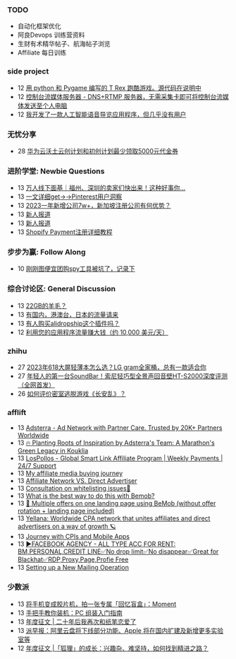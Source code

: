### TODO
-  自动化框架优化
-  阿良Devops 训练营资料
-  生财有术精华帖子、航海帖子浏览
-  Affiliate 每日训练

### side project
<!-- sideproject:START -->
-  12 [用 python 和 Pygame 编写的 T Rex 跑酷游戏。源代码在说明中](https://www.youtube.com/watch?v=pZySIXSelCA)
-  12 [控制台流媒体服务器 - DNS+RTMP 服务器，无需采集卡即可将控制台流媒体发送至个人电脑](https://github.com/Aioros/console-streaming-server)
-  12 [我开发了一款人工智能语音导览应用程序，但几乎没有用户](https://www.reddit.com/r/SideProject/comments/18gpp0e/ive_built_an_ai_audio_tour_app_but_have_almost_no/)<!-- sideproject:END -->


### 无忧分享
<!-- ruyo:START -->
-  28 [华为云沃土云创计划和初创计划最少领取5000元代金券](https://51.ruyo.net/18617.html)<!-- ruyo:END -->

### 进阶学堂: Newbie Questions
<!-- advertcn1:START -->
-  13 [万人线下面基｜福州、深圳的卖家们快出来！这种好事你...](https://www.advertcn.com/thread-114318-1-1.html)
-  13 [一文详细get→→Pinterest用户洞察](https://www.advertcn.com/thread-114317-1-1.html)
-  13 [2023一年新增公司7w+，新加坡注册公司有何优势？](https://www.advertcn.com/thread-114316-1-1.html)
-  13 [新人报道](https://www.advertcn.com/thread-114314-1-1.html)
-  13 [新人报道](https://www.advertcn.com/thread-114311-1-1.html)
-  13 [Shopify Payment注册详细教程](https://www.advertcn.com/thread-114309-1-1.html)<!-- advertcn1:END -->

### 步步为赢: Follow Along
<!-- advertcn2:START -->
-  10 [刚刚图便宜团购spy工具被坑了，记录下](https://www.advertcn.com/thread-113954-1-1.html)<!-- advertcn2:END -->

### 综合讨论区: General Discussion
<!-- advertcn3:START -->
-  13 [22GB的羊毛？](https://www.advertcn.com/thread-114320-1-1.html)
-  13 [有国内，港澳台，日本的流量请来](https://www.advertcn.com/thread-114319-1-1.html)
-  13 [有人购买alidropship这个插件吗？](https://www.advertcn.com/thread-114308-1-1.html)
-  12 [利用您的应用程序流量赚大钱（约 10,000 美元/天）](https://www.advertcn.com/thread-114303-1-1.html)<!-- advertcn3:END -->


### zhihu
<!-- zhihu:START -->
-  27 [2023年618大屏轻薄本怎么选？LG gram全家桶，总有一款适合你](http://zhuanlan.zhihu.com/p/632641888?utm_campaign=rss&utm_medium=rss&utm_source=rss&utm_content=title)
-  27 [年轻人的第一台SoundBar！索尼轻巧型全景声回音壁HT-S2000深度评测（全网首发）](http://zhuanlan.zhihu.com/p/630990296?utm_campaign=rss&utm_medium=rss&utm_source=rss&utm_content=title)
-  26 [如何评价密室逃脱游戏《长安乱》？](http://www.zhihu.com/question/563950552/answer/3045961312?utm_campaign=rss&utm_medium=rss&utm_source=rss&utm_content=title)<!-- zhihu:END -->

### afflift
<!-- afflift:START -->
-  13 [Adsterra - Ad Network with Partner Care. Trusted by 20K+ Partners Worldwide](https://afflift.com/f/threads/adsterra-ad-network-with-partner-care-trusted-by-20k-partners-worldwide.4462/)
-  13 [🔥 Planting Roots of Inspiration by Adsterra&#39;s Team: A Marathon&#39;s Green Legacy in Kouklia](https://afflift.com/f/threads/%F0%9F%94%A5-planting-roots-of-inspiration-by-adsterras-team-a-marathons-green-legacy-in-kouklia.12788/)
-  13 [LosPollos - Global Smart Link Affiliate Program | Weekly Payments | 24/7 Support](https://afflift.com/f/threads/lospollos-global-smart-link-affiliate-program-weekly-payments-24-7-support.1702/)
-  13 [My affiliate media buying journey](https://afflift.com/f/threads/my-affiliate-media-buying-journey.12784/)
-  13 [Affiliate Network VS. Direct Advertiser](https://afflift.com/f/threads/affiliate-network-vs-direct-advertiser.12663/)
-  13 [Consultation on whitelisting issues🤩](https://afflift.com/f/threads/consultation-on-whitelisting-issues%F0%9F%A4%A9.12787/)
-  13 [What is the best way to do this with Bemob?](https://afflift.com/f/threads/what-is-the-best-way-to-do-this-with-bemob.12676/)
-  13 [🔀 Multiple offers on one landing page using BeMob &lpar;without offer rotation + landing page included&rpar;](https://afflift.com/f/threads/%F0%9F%94%80-multiple-offers-on-one-landing-page-using-bemob-without-offer-rotation-landing-page-included.12786/)
-  13 [Yellana: Worldwide CPA network that unites affiliates and direct advertisers on a way of growth 🪐](https://afflift.com/f/threads/yellana-worldwide-cpa-network-that-unites-affiliates-and-direct-advertisers-on-a-way-of-growth-%F0%9F%AA%90.10512/)
-  13 [Journey with CPIs and Mobile Apps](https://afflift.com/f/threads/journey-with-cpis-and-mobile-apps.12762/)
-  13 [▶️FACEBOOK AGENCY - ALL TYPE ACC FOR RENT: BM,PERSONAL,CREDIT LINE✅No drop limit✅No disappear✅Great for Blackhat✅RDP,Proxy,Page,Profie Free](https://afflift.com/f/threads/%E2%96%B6%EF%B8%8Ffacebook-agency-all-type-acc-for-rent-bm-personal-credit-line%E2%9C%85no-drop-limit%E2%9C%85no-disappear%E2%9C%85great-for-blackhat%E2%9C%85rdp-proxy-page-profie-free.12742/)
-  13 [Setting up a New Mailing Operation](https://afflift.com/f/threads/setting-up-a-new-mailing-operation.12771/)<!-- afflift:END -->

### 少数派
<!-- sspai:START -->
-  13 [将手机变成胶片机，拍一张专属「回忆盲盒」：Moment](https://sspai.com/post/85031)
-  13 [手把手教你装机：PC 组装入门指南](https://sspai.com/post/86958)
-  13 [年度征文 | 二十年后我再次和纸笔恋爱了](https://sspai.com/post/87018)
-  13 [派早报：阿里云盘将下线部分功能、Apple 将在国内扩建及新增更多实验室等](https://sspai.com/post/87141)
-  12 [年度征文 |「狐狸」的成长：兴趣杂、难坚持，如何找到精进之路？](https://sspai.com/post/86886)<!-- sspai:END -->
